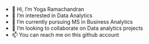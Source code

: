 - 👋 Hi, I’m Yoga Ramachandran
- 👀 I’m interested in Data Analytics
- 🌱 I’m currently pursuing MS in Business Analytics
- 💞️ I’m looking to collaborate on Data analytics projects
- 📫 You can reach me on this github account

<!---
Yoga-sketch/Yoga-sketch is a ✨ special ✨ repository because its `README.md` (this file) appears on your GitHub profile.
You can click the Preview link to take a look at your changes.
--->
